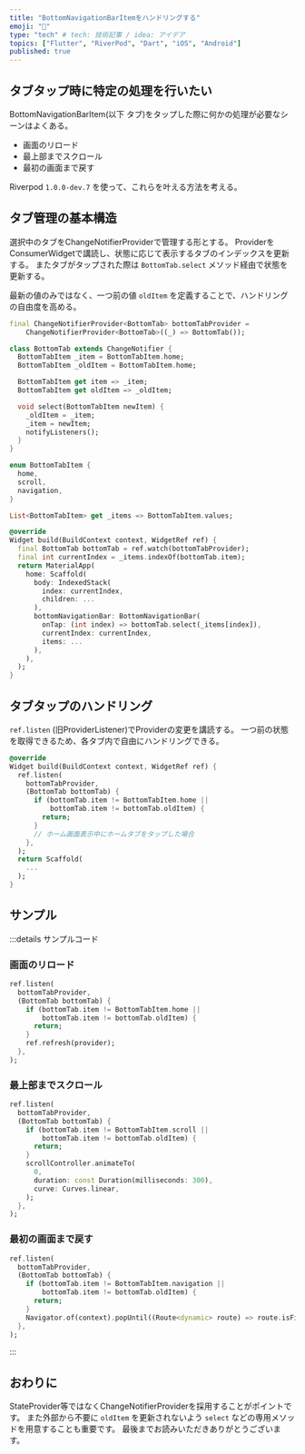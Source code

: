 ```yaml
---
title: "BottomNavigationBarItemをハンドリングする"
emoji: "🤹"
type: "tech" # tech: 技術記事 / idea: アイデア
topics: ["Flutter", "RiverPod", "Dart", "iOS", "Android"]
published: true
---
```


## タブタップ時に特定の処理を行いたい

BottomNavigationBarItem(以下 タブ)をタップした際に何かの処理が必要なシーンはよくある。

- 画面のリロード
- 最上部までスクロール
- 最初の画面まで戻す

Riverpod `1.0.0-dev.7` を使って、これらを叶える方法を考える。

## タブ管理の基本構造

選択中のタブをChangeNotifierProviderで管理する形とする。
ProviderをConsumerWidgetで講読し、状態に応じて表示するタブのインデックスを更新する。
またタブがタップされた際は `BottomTab.select` メソッド経由で状態を更新する。

最新の値のみではなく、一つ前の値 `oldItem` を定義することで、ハンドリングの自由度を高める。

```dart:bottom_tab.dart
final ChangeNotifierProvider<BottomTab> bottomTabProvider =
    ChangeNotifierProvider<BottomTab>((_) => BottomTab());

class BottomTab extends ChangeNotifier {
  BottomTabItem _item = BottomTabItem.home;
  BottomTabItem _oldItem = BottomTabItem.home;

  BottomTabItem get item => _item;
  BottomTabItem get oldItem => _oldItem;

  void select(BottomTabItem newItem) {
    _oldItem = _item;
    _item = newItem;
    notifyListeners();
  }
}

enum BottomTabItem {
  home,
  scroll,
  navigation,
}
```

```dart:app.dart
List<BottomTabItem> get _items => BottomTabItem.values;

@override
Widget build(BuildContext context, WidgetRef ref) {
  final BottomTab bottomTab = ref.watch(bottomTabProvider);
  final int currentIndex = _items.indexOf(bottomTab.item);
  return MaterialApp(
    home: Scaffold(
      body: IndexedStack(
        index: currentIndex,
        children: ...
      ),
      bottomNavigationBar: BottomNavigationBar(
        onTap: (int index) => bottomTab.select(_items[index]),
        currentIndex: currentIndex,
        items: ...
      ),
    ),
  );
}
```

## タブタップのハンドリング

`ref.listen` (旧ProviderListener)でProviderの変更を講読する。
一つ前の状態を取得できるため、各タブ内で自由にハンドリングできる。

```dart:home_page.dart
@override
Widget build(BuildContext context, WidgetRef ref) {
  ref.listen(
    bottomTabProvider,
    (BottomTab bottomTab) {
      if (bottomTab.item != BottomTabItem.home ||
          bottomTab.item != bottomTab.oldItem) {
        return;
      }
      // ホーム画面表示中にホームタブをタップした場合
    },
  );
  return Scaffold(
    ...
  );
}
```

## サンプル

:::details サンプルコード

### 画面のリロード

```dart:home_page.dart
ref.listen(
  bottomTabProvider,
  (BottomTab bottomTab) {
    if (bottomTab.item != BottomTabItem.home ||
        bottomTab.item != bottomTab.oldItem) {
      return;
    }
    ref.refresh(provider);
  },
);
```

### 最上部までスクロール

```dart:scroll_page.dart
ref.listen(
  bottomTabProvider,
  (BottomTab bottomTab) {
    if (bottomTab.item != BottomTabItem.scroll ||
        bottomTab.item != bottomTab.oldItem) {
      return;
    }
    scrollController.animateTo(
      0,
      duration: const Duration(milliseconds: 300),
      curve: Curves.linear,
    );
  },
);
```

### 最初の画面まで戻す

```dart:navigation_page.dart
ref.listen(
  bottomTabProvider,
  (BottomTab bottomTab) {
    if (bottomTab.item != BottomTabItem.navigation ||
        bottomTab.item != bottomTab.oldItem) {
      return;
    }
    Navigator.of(context).popUntil((Route<dynamic> route) => route.isFirst);
  },
);
```

:::

## おわりに

StateProvider等ではなくChangeNotifierProviderを採用することがポイントです。
また外部から不要に `oldItem` を更新されないよう `select` などの専用メソッドを用意することも重要です。
最後までお読みいただきありがとうございます。